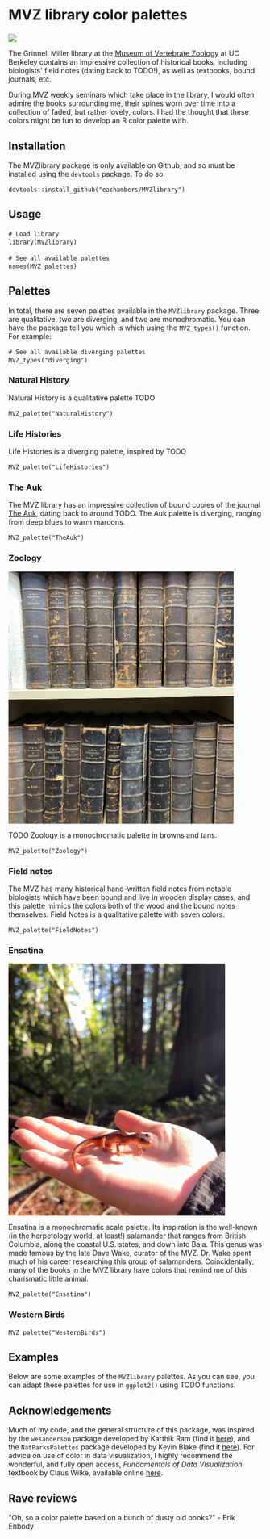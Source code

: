 # MVZ library color palettes

<img src="photos/library_images.png" align="center" height="400"/>

The Grinnell Miller library at the [Museum of Vertebrate Zoology](https://mvz.berkeley.edu/) at UC Berkeley contains an impressive collection of historical books, including biologists' field notes (dating back to TODO!), as well as textbooks, bound journals, etc.

During MVZ weekly seminars which take place in the library, I would often admire the books surrounding me, their spines worn over time into a collection of faded, but rather lovely, colors. I had the thought that these colors might be fun to develop an R color palette with.

## Installation

The MVZlibrary package is only available on Github, and so must be installed using the `devtools` package. To do so:

```{r install}
devtools::install_github("eachambers/MVZlibrary")
```

## Usage

```{r usage}
# Load library
library(MVZlibrary)

# See all available palettes
names(MVZ_palettes)
```

## Palettes

In total, there are seven palettes available in the `MVZlibrary` package. Three are qualitative, two are diverging, and two are monochromatic. You can have the package tell you which is which using the `MVZ_types()` function. For example:

```{r palette types}
# See all available diverging palettes
MVZ_types("diverging")
```

### Natural History

Natural History is a qualitative palette TODO

```{r nat hist}
MVZ_palette("NaturalHistory")
```

### Life Histories

Life Histories is a diverging palette, inspired by TODO

```{r life hist}
MVZ_palette("LifeHistories")
```

### The Auk

The MVZ library has an impressive collection of bound copies of the journal [The Auk](TODO), dating back to around TODO. The Auk palette is diverging, ranging from deep blues to warm maroons.

```{r auk}
MVZ_palette("TheAuk")
```

### Zoology

<img src="photos/Zoology.jpeg" align="center" height="500"/>

TODO Zoology is a monochromatic palette in browns and tans.

```{r zool}
MVZ_palette("Zoology")
```

### Field notes

The MVZ has many historical hand-written field notes from notable biologists which have been bound and live in wooden display cases, and this palette mimics the colors both of the wood and the bound notes themselves. Field Notes is a qualitative palette with seven colors.

```{r field notes}
MVZ_palette("FieldNotes")
```

### Ensatina

<img src="photos/Ensatina.jpg" align="center" height="500"/>

Ensatina is a monochromatic scale palette. Its inspiration is the well-known (in the herpetology world, at least!) salamander that ranges from British Columbia, along the coastal U.S. states, and down into Baja. This genus was made famous by the late Dave Wake, curator of the MVZ. Dr. Wake spent much of his career researching this group of salamanders. Coincidentally, many of the books in the MVZ library have colors that remind me of this charismatic little animal.

```{r ensatina}
MVZ_palette("Ensatina")
```

### Western Birds

```{r west birds}
MVZ_palette("WesternBirds")
```

## Examples

Below are some examples of the `MVZlibrary` palettes. As you can see, you can adapt these palettes for use in `ggplot2()` using TODO functions.

## Acknowledgements

Much of my code, and the general structure of this package, was inspired by the `wesanderson` package developed by Karthik Ram (find it [here](https://github.com/karthik/wesanderson)), and the `NatParksPalettes` package developed by Kevin Blake (find it [here](https://github.com/kevinsblake/NatParksPalettes)). For advice on use of color in data visualization, I highly recommend the wonderful, and fully open access, *Fundamentals of Data Visualization* textbook by Claus Wilke, available online [here](https://clauswilke.com/dataviz/).

## Rave reviews

"Oh, so a color palette based on a bunch of dusty old books?" - Erik Enbody
